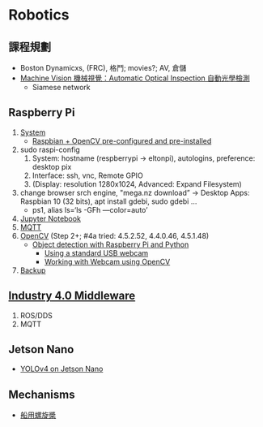 # Robotics

## 課程規劃

* Boston Dynamicxs, (FRC), 格鬥; movies?; AV, 倉儲
* [Machine Vision 機械視覺：Automatic Optical Inspection 自動光學檢測](https://drive.google.com/drive/folders/1zU2HMmcTTuFISprpHuXCQCRPoVyJwP27?usp=sharing)  
  * Siamese network

## Raspberry Pi

1. [System](https://www.raspberrypi.org/software/)
   * [Raspbian + OpenCV pre-configured and pre-installed](https://www.pyimagesearch.com/2016/11/21/raspbian-opencv-pre-configured-and-pre-installed/)
2. sudo raspi-config
   1. System: hostname (respberrypi -> eltonpi), autologins, preference: desktop pix
   2. Interface: ssh, vnc, Remote GPIO
   3. (Display: resolution 1280x1024, Advanced: Expand Filesystem)
3. change browser srch engine,
"mega.nz download” → Desktop Apps: Raspbian 10 (32 bits), apt install gdebi, sudo gdebi …
   * ps1, alias ls=‘ls -GFh —color=auto’
4. [Jupyter Notebook](https://www.instructables.com/Jupyter-Notebook-on-Raspberry-Pi/)
5. [MQTT](https://blog.gtwang.org/iot/raspberry-pi/raspberry-pi-mosquitto-mqtt-broker-iot-integration/)
6. [OpenCV](https://www.pyimagesearch.com/2019/09/16/install-opencv-4-on-raspberry-pi-4-and-raspbian-buster/) (Step 2+; #4a tried: 4.5.2.52, 4.4.0.46, 4.5.1.48)
   * [Object detection with Raspberry Pi and Python](https://medium.datadriveninvestor.com/object-detection-with-raspberry-pi-and-python-bc6b3a1d4972)
     * [Using a standard USB webcam](https://www.raspberrypi.org/documentation/usage/webcams/)
     * [Working with Webcam using OpenCV](https://subscription.packtpub.com/book/hardware_and_creative/9781785285066/7/ch07lvl1sec41/working-with-webcam-using-opencv)
7. [Backup](https://www.raspberrypi.org/documentation/linux/filesystem/backup.md)

## [Industry 4.0 Middleware](https://mediatum.ub.tum.de/doc/1470362/1470362.pdf)

1. ROS/DDS
2. MQTT

## Jetson Nano

* [YOLOv4 on Jetson Nano](https://jkjung-avt.github.io/yolov4/)

## Mechanisms

* [船用螺旋槳](https://www.facebook.com/groups/194618724476829/permalink/856265831645445/)
